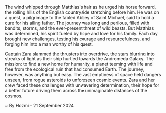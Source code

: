 
The wind whipped through Matthias's hair as he urged his horse forward, the rolling hills of the English countryside stretching before him. He was on a quest, a pilgrimage to the fabled Abbey of Saint Michael, said to hold a cure for his ailing father. The journey was long and perilous, filled with bandits, storms, and the ever-present threat of wild beasts. But Matthias was determined, his spirit fueled by hope and love for his family. Each day brought new challenges, testing his courage and resourcefulness, and forging him into a man worthy of his quest. 

Captain Zara slammed the thrusters into overdrive, the stars blurring into streaks of light as their ship hurtled towards the Andromeda Galaxy. The mission: to find a new home for humanity, a planet teeming with life and free from the ecological ruin that had consumed Earth. The journey, however, was anything but easy. The vast emptiness of space held dangers unseen, from rogue asteroids to unforeseen cosmic events.  Zara and her crew faced these challenges with unwavering determination, their hope for a better future driving them across the unimaginable distances of the cosmos. 

~ By Hozmi - 21 September 2024
